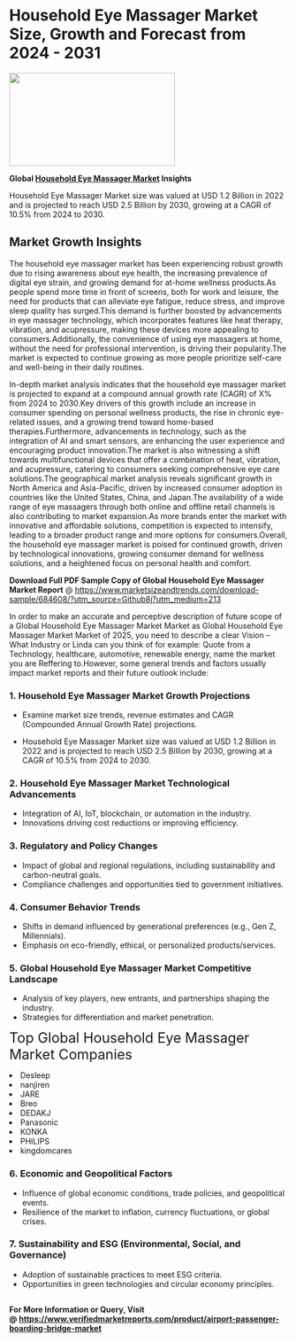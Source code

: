 <H1>Household Eye Massager Market Size, Growth and Forecast from 2024 - 2031</H1><img class="aligncenter size-medium wp-image-584254" src="https://thirdeyenews.in/wp-content/uploads/2024/09/Global-Market-Research-300x168.jpeg" alt="" width="300" height="168" /><p><strong>Global&nbsp;<a href="https://www.marketsizeandtrends.com/download-sample/684608/?utm_source=Github8j?utm_medium=213">Household Eye Massager Market</a> Insights</strong></p><p>Household Eye Massager Market size was valued at USD 1.2 Billion in 2022 and is projected to reach USD 2.5 Billion by 2030, growing at a CAGR of 10.5% from 2024 to 2030.</p><p><h2>Market Growth Insights</h2> <p>The household eye massager market has been experiencing robust growth due to rising awareness about eye health, the increasing prevalence of digital eye strain, and growing demand for at-home wellness products.As people spend more time in front of screens, both for work and leisure, the need for products that can alleviate eye fatigue, reduce stress, and improve sleep quality has surged.This demand is further boosted by advancements in eye massager technology, which incorporates features like heat therapy, vibration, and acupressure, making these devices more appealing to consumers.Additionally, the convenience of using eye massagers at home, without the need for professional intervention, is driving their popularity.The market is expected to continue growing as more people prioritize self-care and well-being in their daily routines.</p> <p>In-depth market analysis indicates that the household eye massager market is projected to expand at a compound annual growth rate (CAGR) of X% from 2024 to 2030.Key drivers of this growth include an increase in consumer spending on personal wellness products, the rise in chronic eye-related issues, and a growing trend toward home-based therapies.Furthermore, advancements in technology, such as the integration of AI and smart sensors, are enhancing the user experience and encouraging product innovation.The market is also witnessing a shift towards multifunctional devices that offer a combination of heat, vibration, and acupressure, catering to consumers seeking comprehensive eye care solutions.The geographical market analysis reveals significant growth in North America and Asia-Pacific, driven by increased consumer adoption in countries like the United States, China, and Japan.The availability of a wide range of eye massagers through both online and offline retail channels is also contributing to market expansion.As more brands enter the market with innovative and affordable solutions, competition is expected to intensify, leading to a broader product range and more options for consumers.Overall, the household eye massager market is poised for continued growth, driven by technological innovations, growing consumer demand for wellness solutions, and a heightened focus on personal health and comfort.</p> <p><span class=""><strong>Download Full PDF Sample Copy of Global Household Eye Massager Market Report</strong> @ <a href="https://www.marketsizeandtrends.com/download-sample/684608/?utm_source=Github8j?utm_medium=213" target="_blank">https://www.marketsizeandtrends.com/download-sample/684608/?utm_source=Github8j?utm_medium=213</a></span></p><p>In order to make an accurate and perceptive description of future scope of a Global&nbsp;Household Eye Massager Market Market as Global&nbsp;Household Eye Massager Market Market of 2025, you need to describe a clear Vision &ndash; What Industry or Linda can you think of for example: Quote from a Technology, healthcare, automotive, renewable energy, name the market you are Reffering to.However, some general trends and factors usually impact market reports and their future outlook include:</p><h3>1.&nbsp;<strong>Household Eye Massager Market Growth Projections</strong></h3><ul><li>Examine market size trends, revenue estimates and CAGR (Compounded Annual Growth Rate) projections.</li><li><p>Household Eye Massager Market size was valued at USD 1.2 Billion in 2022 and is projected to reach USD 2.5 Billion by 2030, growing at a CAGR of 10.5% from 2024 to 2030.</p></li></ul><h3>2.&nbsp;<strong>Household Eye Massager Market Technological Advancements</strong></h3><ul><li>Integration of AI, IoT, blockchain, or automation in the industry.</li><li>Innovations driving cost reductions or improving efficiency.</li></ul><h3>3.&nbsp;<strong>Regulatory and Policy Changes</strong></h3><ul><li>Impact of global and regional regulations, including sustainability and carbon-neutral goals.</li><li>Compliance challenges and opportunities tied to government initiatives.</li></ul><h3>4.&nbsp;<strong>Consumer Behavior Trends</strong></h3><ul><li>Shifts in demand influenced by generational preferences (e.g., Gen Z, Millennials).</li><li>Emphasis on eco-friendly, ethical, or personalized products/services.</li></ul><h3>5.&nbsp;<strong>Global Household Eye Massager Market Competitive Landscape</strong></h3><ul><li>Analysis of key players, new entrants, and partnerships shaping the industry.</li><li>Strategies for differentiation and market penetration.</li></ul><p data-pm-slice="1 1 []"><span style="color: inherit; font-family: inherit; font-size: 25px;">Top Global Household Eye Massager Market Companies</span></p><div class="" data-test-id=""><p><li>Desleep</li><li> nanjiren</li><li> JARE</li><li> Breo</li><li> DEDAKJ</li><li> Panasonic</li><li> KONKA</li><li> PHILIPS</li><li> kingdomcares</li></p></div><h3>6.&nbsp;<strong>Economic and Geopolitical Factors</strong></h3><ul><li>Influence of global economic conditions, trade policies, and geopolitical events.</li><li>Resilience of the market to inflation, currency fluctuations, or global crises.</li></ul><h3>7.&nbsp;<strong>Sustainability and ESG (Environmental, Social, and Governance)</strong></h3><ul><li>Adoption of sustainable practices to meet ESG criteria.</li><li>Opportunities in green technologies and circular economy principles.</li></ul><h2><strong style="font-size: 14px;">For More Information or Query, Visit @&nbsp;</strong><a style="background-color: #ffffff; font-size: 14px;" href="https://www.marketsizeandtrends.com/report/household-eye-massager-market/" target="_blank">https://www.verifiedmarketreports.com/product/airport-passenger-boarding-bridge-market</a></h2>